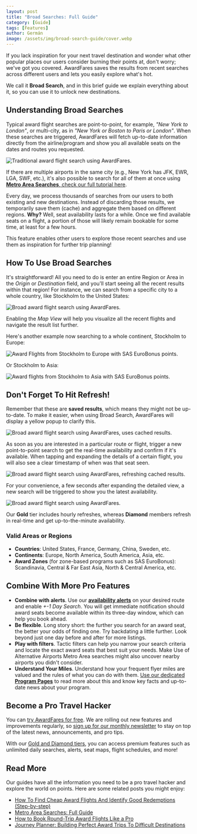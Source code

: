```yaml
---
layout: post
title: "Broad Searches: Full Guide"
category: [Guide]
tags: [Features]
author: Germán
image: /assets/img/broad-search-guide/cover.webp
---
```


If you lack inspiration for your next travel destination and wonder what other popular places our users consider burning their points at, don't worry; we've got you covered. AwardFares saves the results from recent searches across different users and lets you easily explore what's hot.

We call it **Broad Search**, and in this brief guide we explain everything about it, so you can use it to unlock new destinations.

## Understanding Broad Searches

Typical award flight searches are point-to-point, for example, *"New York to London"*, or multi-city, as in *"New York or Boston to Paris or London"*. When these searches are triggered, AwardFares will fetch up-to-date information directly from the airline/program and show you all available seats on the dates and routes you requested.

<img src="../assets/img/broad-search-guide/traditional-search.webp" alt="Traditional award flight search using AwardFares." />

If there are multiple airports in the same city (e.g., New York has JFK, EWR, LGA, SWF, etc.), it's also possible to search for all of them at once using [**Metro Area Searches**, check our full tutorial here](https://blog.awardfares.com/metro-area-search-guide/).

Every day, we process thousands of searches from our users to both existing and new destinations. Instead of discarding those results, we temporarily save them (cache) and aggregate them based on different regions. **Why?** Well, seat availability lasts for a while. Once we find available seats on a flight, a portion of those will likely remain bookable for some time, at least for a few hours.

This feature enables other users to explore those recent searches and use them as inspiration for further trip planning!

## How To Use Broad Searches

It's straightforward! All you need to do is enter an entire Region or Area in the *Origin* or *Destination* field, and you'll start seeing all the recent results within that region! For instance, we can search from a specific city to a whole country, like Stockholm to the United States:

<img src="../assets/img/broad-search-guide/broad-search-map.webp" alt="Broad award flight search using AwardFares." />

Enabling the *Map View* will help you visualize all the recent flights and navigate the result list further.

Here's another example now searching to a whole continent, Stockholm to Europe:

<img src="../assets/img/broad-search-guide/europe.webp" alt="Award Flights from Stockholm to Europe with SAS EuroBonus points." />

Or Stockholm to Asia:

<img src="../assets/img/broad-search-guide/asia.webp" alt="Award flights from Stockholm to Asia with SAS EuroBonus points." />

## Don't Forget To Hit Refresh!

Remember that these are **saved results**, which means they might not be up-to-date. To make it easier, when using Broad Search, AwardFares will display a yellow popup to clarify this.

<img src="../assets/img/broad-search-guide/broad-search-note.webp" alt="Broad award flight search using AwardFares, uses cached results." />

As soon as you are interested in a particular route or flight, trigger a new point-to-point search to get the real-time availability and confirm if it's available. When tapping and expanding the details of a certain flight, you will also see a clear timestamp of when was that seat seen.

<img src="../assets/img/broad-search-guide/cached-result.webp" alt="Broad award flight search using AwardFares, refreshing cached results." />

For your convenience, a few seconds after expanding the detailed view, a new search will be triggered to show you the latest availability.

<img src="../assets/img/broad-search-guide/searching.webp" alt="Broad award flight search using AwardFares." />

Our **Gold** tier includes hourly refreshes, whereas **Diamond** members refresh in real-time and get up-to-the-minute availability.

### Valid Areas or Regions

* **Countries**: United States, France, Germany, China, Sweden, etc.
* **Continents**: Europe, North America, South America, Asia, etc.
* **Award Zones** (for zone-based programs such as SAS EuroBonus): Scandinavia, Central & Far East Asia, North & Central America, etc.

## Combine With More Pro Features

- **Combine with alerts**. Use our [**availability alerts**](https://blog.awardfares.com/alerts/) on your desired route and enable _+-1 Day Search_. You will get immediate notification should award seats become available within its three-day window, which can help you book ahead.
- **Be flexible**. Long story short: the further you search for an award seat, the better your odds of finding one. Try backdating a little further. Look beyond just one day before and after for more listings.
- **Play with filters**. Tactic filters can help you narrow your search criteria and locate the exact award seats that best suit your needs. Make Use of Alternative Airports Metro Area searches might also uncover nearby airports you didn't consider.
- **Understand Your Miles**. Understand how your frequent flyer miles are valued and the rules of what you can do with them. [Use our dedicated **Program Pages**](https://awardfares.com/programs) to read more about this and know key facts and up-to-date news about your program.

## Become a Pro Travel Hacker

You can [try AwardFares for free](https://awardfares.com/). We are rolling out new features and improvements regularly, so [sign up for our monthly newsletter](https://awardfares.com/newsletter) to stay on top of the latest news, announcements, and pro tips.

With our [Gold and Diamond tiers](https://awardfares.com/pricing), you can access premium features such as unlimited daily searches, alerts, seat maps, flight schedules, and more!

## Read More

Our guides have all the information you need to be a pro travel hacker and explore the world on points. Here are some related posts you might enjoy:

- [How To Find Cheap Award Flights And Identify Good Redemptions (Step-by-step)](https://blog.awardfares.com/how-to-find-cheap-award-flights/)
- [Metro Area Searches: Full Guide](https://blog.awardfares.com/metro-area-search-guide/)
- [How to Book Round-Trip Award Flights Like a Pro](https://blog.awardfares.com/round-trip-award-flights/)
- [Journey Planner: Building Perfect Award Trips To Difficult Destinations](https://blog.awardfares.com/journey-planner/)

